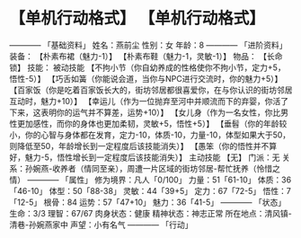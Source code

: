 # 【单机行动格式】 【单机行动格式】
————
「基础资料」
姓名：燕前尘
性别：女
年龄：8
————
「进阶资料」
装备：
【朴素布裙（魅力-1）】
【朴素布鞋（魅力-1，灵敏-1）】
物品：
【长命锁】
技能：
被动技能
【不拘小节（你自幼养成的性格使你不拘小节，定力+5，悟性-5）】
【巧舌如簧（你能说会道，当你与NPC进行交流时，你的魅力+5）】
【百家饭（你是吃着百家饭长大的，街坊邻居都很喜爱你，在与你认识的街坊邻居互动时，魅力+10）】
【幸运儿（作为一位抛弃至河中并顺流而下的弃婴，你活了下来，这表明你的运气并不算差，运势+10）】
【女儿身（作为一名女性，你比男性更加感性，而你的身体也更加柔韧，灵敏+5，悟性+5）】
【垂髫（你的年龄较小，你的心智与身体都在发育，定力-10，体质-10，力量-10，体型如果大于50，则降低至50，年龄增长到一定程度后该技能消失）】
【愚笨（你的悟性并不算好，魅力-5，悟性增长到一定程度后该技能消失）】
主动技能
【无】
门派：无
关系：孙婉燕-收养者（情同至亲），周遭一片区域的街坊邻居-帮忙抚养（怜惜之情）
————
「属性」
修为境界：凡人「0/100」
力量：51「61-10」
体质：36「46-10」
体型：50「88-38」
灵敏：44「39+5」
定力：67「72-5」
悟性：7「12-5」
根骨：84
运势：57「47+10」
魅力：36「41-5」
————
「状态」
生命：3/3
理智：67/67
肉身状态：健康
精神状态：神志正常
所在地点：清风镇-清巷-孙婉燕家中
声望：小有名气
————
「行动」